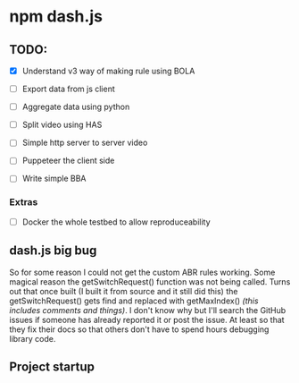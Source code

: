 # npm dash.js


## TODO:
- [x] Understand v3 way of making rule using BOLA
- [ ] Export data from js client
- [ ] Aggregate data using python
- [ ] Split video using HAS
- [ ] Simple http server to server video
- [ ] Puppeteer the client side
- [ ] Write simple BBA


### Extras
- [ ] Docker the whole testbed to allow reproduceability

## dash.js big bug
So for some reason I could not get the custom ABR rules working. Some magical reason the getSwitchRequest() function was not being called. Turns out that once built (I built it from source and it still did this) the getSwitchRequest() gets find and replaced with getMaxIndex() *(this includes comments and things)*. I don't know why but I'll search the GitHub issues if someone has already reported it or post the issue. At least so that they fix their docs so that others don't have to spend hours debugging library code.

## Project startup
